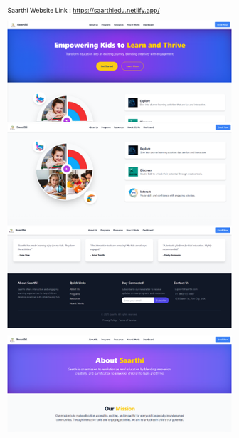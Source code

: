 Saarthi 
Website Link : https://saarthiedu.netlify.app/



![Front Page](image.png)
![alt text](image-1.png)
![alt text](image-2.png)

![About Page](image-3.png)